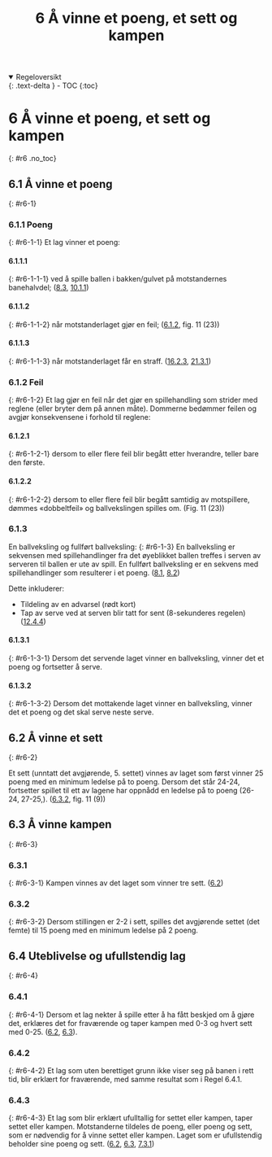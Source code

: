 ﻿---
title: 6 Å vinne et poeng, et sett og kampen
parent: Kapittel 3 - Spillesystem
---
<details open markdown="block">
  <summary>
    Regeloversikt
  </summary>
  {: .text-delta }
- TOC
{:toc}
</details>

# 6 Å vinne et poeng, et sett og kampen
{: #r6 .no_toc}

## 6.1 Å vinne et poeng
{: #r6-1}

### 6.1.1 Poeng
{: #r6-1-1}
Et lag vinner et poeng:

#### 6.1.1.1
{: #r6-1-1-1}
ved å spille ballen i bakken/gulvet på motstandernes banehalvdel;
([8.3](../para8/#r8.3), [10.1.1](../para10/#r10.1.1))

#### 6.1.1.2
{: #r6-1-1-2}
når motstanderlaget gjør en feil;
([6.1.2](#r6.1.2), fig. 11 (23))

#### 6.1.1.3
{: #r6-1-1-3}
når motstanderlaget får en straff.
([16.2.3](../para16/#r16.2.3), [21.3.1](../para21/#r21.3.1))

### 6.1.2  Feil
{: #r6-1-2}
Et lag gjør en feil når det gjør en spillehandling som strider med reglene (eller bryter 
dem på annen måte). Dommerne bedømmer feilen og avgjør konsekvensene i forhold til 
reglene:
#### 6.1.2.1 
{: #r6-1-2-1}
dersom to eller flere feil blir begått etter hverandre, teller bare den første.
#### 6.1.2.2 
{: #r6-1-2-2}
dersom to eller flere feil blir begått samtidig av motspillere, dømmes «dobbeltfeil» og 
ballvekslingen spilles om. 
(Fig. 11 (23))

### 6.1.3
En ballveksling og fullført ballveksling:
{: #r6-1-3}
En ballveksling er sekvensen med spillehandlinger fra det øyeblikket ballen treffes i 
serven av serveren til ballen er ute av spill. En fullført ballveksling er en sekvens med 
spillehandlinger som resulterer i et poeng. 
([8.1](../para8/#r8.1), [8.2](../para8/#r8.2))

Dette inkluderer:

- Tildeling av en advarsel (rødt kort)
- Tap av serve ved at serven blir tatt for sent (8-sekunderes regelen) ([12.4.4](../para12/#r12.4.4))

#### 6.1.3.1
{: #r6-1-3-1}
Dersom det servende laget vinner en ballveksling, vinner det et poeng og fortsetter å 
serve.

#### 6.1.3.2
{: #r6-1-3-2}
Dersom det mottakende laget vinner en ballveksling, vinner det et poeng og det 
skal serve neste serve.

## 6.2 Å vinne et sett
{: #r6-2}

Et sett (unntatt det avgjørende, 5. settet) vinnes av laget som først vinner 25 poeng med 
en minimum ledelse på to poeng. Dersom det står 24-24, fortsetter spillet til ett av 
lagene har oppnådd en ledelse på to poeng (26-24, 27-25,).
([6.3.2](#r6-3-2), fig. 11 (9))

## 6.3 Å vinne kampen
{: #r6-3}

### 6.3.1
{: #r6-3-1}
Kampen vinnes av det laget som vinner tre sett. ([6.2](#r6-2))

### 6.3.2
{: #r6-3-2}
Dersom stillingen er 2-2 i sett, spilles det avgjørende settet (det femte) til 15 poeng med 
en minimum ledelse på 2 poeng. 

## 6.4 Uteblivelse og ufullstendig lag
{: #r6-4}

### 6.4.1
{: #r6-4-1}
Dersom et lag nekter å spille etter å ha fått beskjed om å gjøre det, erklæres det for 
fraværende og taper kampen med 0-3 og hvert sett med 0-25.
([6.2](#r6-2), [6.3](#r6-3)).

### 6.4.2
{: #r6-4-2}
Et lag som uten berettiget grunn ikke viser seg på banen i rett tid, blir erklært for 
fraværende, med samme resultat som i Regel 6.4.1.

### 6.4.3
{: #r6-4-3}
Et lag som blir erklært ufulltallig for settet eller kampen, taper settet eller kampen. 
Motstanderne tildeles de poeng, eller poeng og sett, som er nødvendig for å vinne settet 
eller kampen. Laget som er ufullstendig beholder sine poeng og sett.
([6.2](#r6-2), [6.3](#r6-3), [7.3.1](../para7/#r7-3-1))
